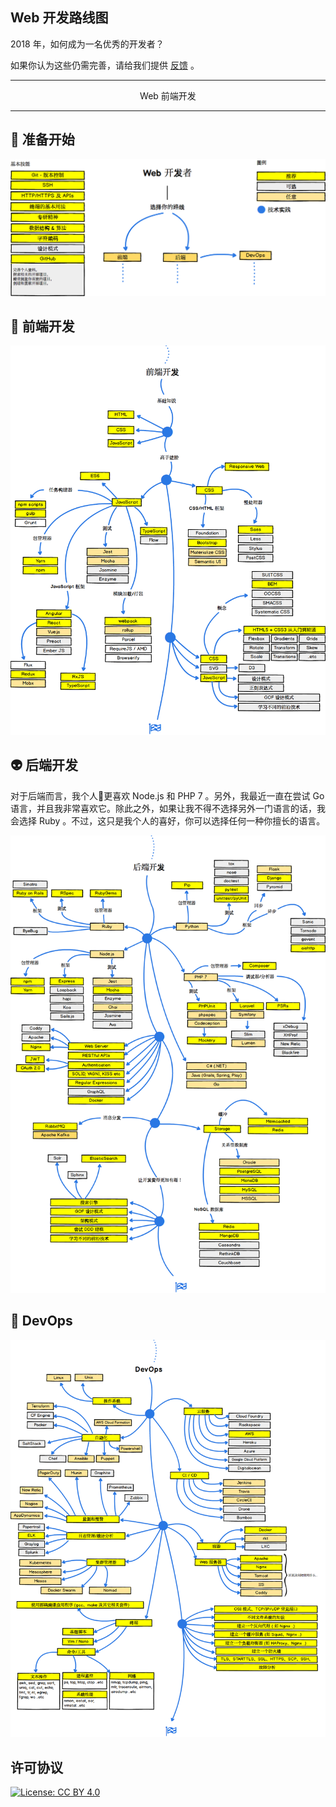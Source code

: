 ## Web 开发路线图

2018 年，如何成为一名优秀的开发者？

如果你认为这些仍需完善，请给我们提供 [反馈](https://github.com/oss-labs/developer-roadmap/issues/new) 。

***

<p align="center">Web 前端开发</p>

***


## 🚀 准备开始

![](project-files/intro-map.png)

## 🎨 前端开发

![](project-files/frontend-map.png)

## 👽 后端开发

对于后端而言，我个人更喜欢 Node.js 和 PHP 7 。另外，我最近一直在尝试 Go 语言，并且我非常喜欢它。除此之外，如果让我不得不选择另外一门语言的话，我会选择 Ruby 。不过，这只是我个人的喜好，你可以选择任何一种你擅长的语言。

![](project-files/backend-map.png)

## 👷 DevOps

![](project-files/devops-map.png)

## 许可协议

[![License: CC BY 4.0](https://img.shields.io/badge/License-CC%20BY%204.0-lightgrey.svg)](https://creativecommons.org/licenses/by/4.0/)

